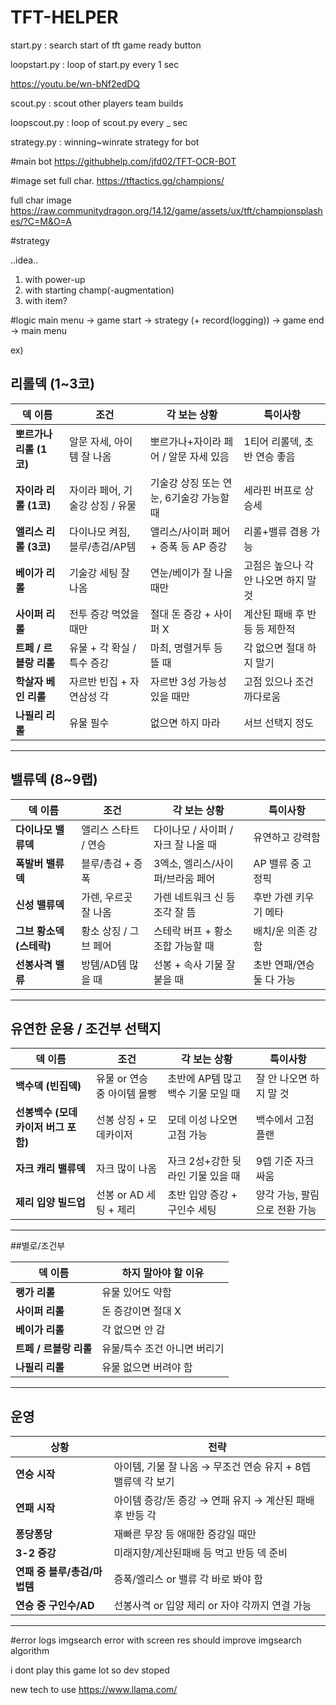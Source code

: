 # TFT-HELPER

start.py : search start of tft game ready button

loopstart.py : loop of start.py every 1 sec

https://youtu.be/wn-bNf2edDQ

scout.py : scout other players team builds

loopscout.py : loop of scout.py every _ sec

strategy.py : winning~winrate strategy for bot

#main bot
https://githubhelp.com/jfd02/TFT-OCR-BOT

#image set
full char. https://tftactics.gg/champions/

full char image https://raw.communitydragon.org/14.12/game/assets/ux/tft/championsplashes/?C=M&O=A

#strategy

..idea..

1. with power-up
2. with starting champ(-augmentation)
3. with item?




#logic
main menu -> game start -> strategy (+ record(logging)) -> game end -> main menu

ex)
##  리롤덱 (1~3코)

| 덱 이름 | 조건 | 각 보는 상황 | 특이사항 |
|--------|------|-------------|-----------|
| **뽀르가나 리롤 (1코)** | 알문 자세, 아이템 잘 나옴 | 뽀르가나+자이라 페어 / 알문 자세 있음 | 1티어 리롤덱, 초반 연승 좋음 |
| **자이라 리롤 (1코)** | 자이라 페어, 기술강 상징 / 유물 | 기술강 상징 또는 연눈, 6기술강 가능할 때 | 세라핀 버프로 상승세 |
| **앨리스 리롤 (3코)** | 다이나모 켜짐, 블루/총검/AP템 | 앨리스/사이퍼 페어 + 증폭 등 AP 증강 | 리롤+밸류 겸용 가능 |
| **베이가 리롤** | 기술강 세팅 잘 나옴 | 연눈/베이가 잘 나올 때만 | 고점은 높으나 각 안 나오면 하지 말 것 |
| **사이퍼 리롤** | 전투 증강 먹었을 때만 | 절대 돈 증강 + 사이퍼 X | 계산된 패배 후 반등 등 제한적 |
| **트페 / 르블랑 리롤** | 유물 + 각 확실 / 특수 증강 | 마최, 명렬거투 등 뜰 때 | 각 없으면 절대 하지 말기 |
| **학살자 베인 리롤** | 자르반 빈집 + 자연삼성 각 | 자르반 3성 가능성 있을 때만 | 고점 있으나 조건 까다로움 |
| **나필리 리롤** | 유물 필수 | 없으면 하지 마라 | 서브 선택지 정도 |

---

##  밸류덱 (8~9랩)

| 덱 이름 | 조건 | 각 보는 상황 | 특이사항 |
|--------|------|-------------|-----------|
| **다이나모 밸류덱** | 앨리스 스타트 / 연승 | 다이나모 / 사이퍼 / 자크 잘 나올 때 | 유연하고 강력함 |
| **폭발버 밸류덱** | 블루/총검 + 증폭 | 3엑소, 엘리스/사이퍼/브라움 페어 | AP 밸류 중 고정픽 |
| **신성 밸류덱** | 가렌, 우르곳 잘 나옴 | 가렌 네트워크 신 등 조각 잘 뜸 | 후반 가렌 키우기 메타 |
| **그브 황소덱 (스테락)** | 황소 상징 / 그브 페어 | 스테락 버프 + 황소 조합 가능할 때 | 배치/운 의존 강함 |
| **선봉사격 밸류** | 방템/AD템 많을 때 | 선봉 + 속사 기물 잘 붙을 때 | 초반 연패/연승 둘 다 가능 |

---

##  유연한 운용 / 조건부 선택지

| 덱 이름 | 조건 | 각 보는 상황 | 특이사항 |
|--------|------|-------------|-----------|
| **백수덱 (빈집덱)** | 유물 or 연승 중 아이템 몰빵 | 초반에 AP템 많고 백수 기물 모일 때 | 잘 안 나오면 하지 말 것 |
| **선봉백수 (모데카이저 버그 포함)** | 선봉 상징 + 모데카이저 | 모데 이성 나오면 고점 가능 | 백수에서 고점 플랜 |
| **자크 캐리 밸류덱** | 자크 많이 나옴 | 자크 2성+강한 뒷라인 기물 있을 때 | 9렙 기준 자크 싸움 |
| **제리 입양 빌드업** | 선봉 or AD 세팅 + 제리 | 초반 입양 증강 + 구인수 세팅 | 양각 가능, 팔림으로 전환 가능 |

---

##별로/조건부

| 덱 이름 | 하지 말아야 할 이유 |
|--------|----------------------|
| **랭가 리롤** | 유물 있어도 약함 |
| **사이퍼 리롤** | 돈 증강이면 절대 X |
| **베이가 리롤** | 각 없으면 안 감 |
| **트페 / 르블랑 리롤** | 유물/특수 조건 아니면 버리기 |
| **나필리 리롤** | 유물 없으면 버려야 함 |

---

## 운영

| 상황 | 전략 |
|------|------|
| **연승 시작** | 아이템, 기물 잘 나옴 → 무조건 연승 유지 + 8렙 밸류덱 각 보기 |
| **연패 시작** | 아이템 증강/돈 증강 → 연패 유지 → 계산된 패배 후 반등 각 |
| **퐁당퐁당** | 재빠른 무장 등 애매한 증강일 때만 |
| **3-2 증강** | 미래지향/계산된패배 등 먹고 반등 덱 준비 |
| **연패 중 블루/총검/마법템** | 증폭/엘리스 or 밸류 각 바로 봐야 함 |
| **연승 중 구인수/AD** | 선봉사격 or 입양 제리 or 자야 각까지 연결 가능 |

---


#error logs
imgsearch error with screen res
should improve imgsearch algorithm

i dont play this game lot so dev stoped

new tech to use https://www.llama.com/
